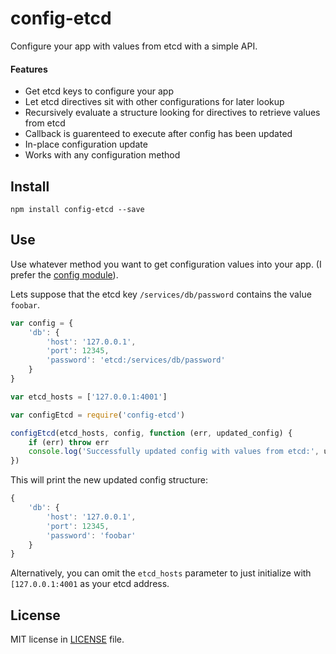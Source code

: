 # config-etcd

Configure your app with values from etcd with a simple API.

#### Features

- Get etcd keys to configure your app
- Let etcd directives sit with other configurations for later lookup
- Recursively evaluate a structure looking for directives to retrieve values from etcd
- Callback is guarenteed to execute after config has been updated
- In-place configuration update
- Works with any configuration method

## Install

```
npm install config-etcd --save
```

## Use

Use whatever method you want to get configuration values into your app. (I prefer the [config module](http://npm.org/package/config)).

Lets suppose that the etcd key `/services/db/password` contains the value `foobar`.

```javascript
var config = {
    'db': {
        'host': '127.0.0.1',
        'port': 12345,
        'password': 'etcd:/services/db/password'
    }
}

var etcd_hosts = ['127.0.0.1:4001']

var configEtcd = require('config-etcd')

configEtcd(etcd_hosts, config, function (err, updated_config) {
    if (err) throw err
    console.log('Successfully updated config with values from etcd:', updated_config)
})
```

This will print the new updated config structure:

```javascript
{
    'db': {
        'host': '127.0.0.1',
        'port': 12345,
        'password': 'foobar'
    }
}
```

Alternatively, you can omit the `etcd_hosts` parameter to just initialize with `[127.0.0.1:4001` as your etcd address.

## License

MIT license in [LICENSE](LICENSE) file.